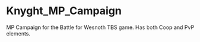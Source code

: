 # Knyght_MP_Campaign
 MP Campaign for the Battle for Wesnoth TBS game. Has both Coop and PvP elements.
